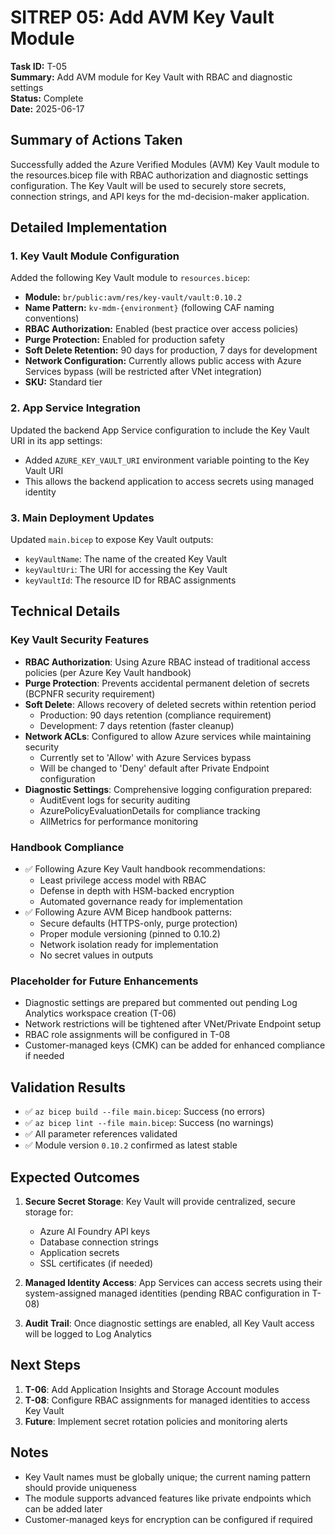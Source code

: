 # SITREP 05: Add AVM Key Vault Module

**Task ID:** T-05  
**Summary:** Add AVM module for Key Vault with RBAC and diagnostic settings  
**Status:** Complete  
**Date:** 2025-06-17  

## Summary of Actions Taken

Successfully added the Azure Verified Modules (AVM) Key Vault module to the resources.bicep file with RBAC authorization and diagnostic settings configuration. The Key Vault will be used to securely store secrets, connection strings, and API keys for the md-decision-maker application.

## Detailed Implementation

### 1. Key Vault Module Configuration

Added the following Key Vault module to `resources.bicep`:

- **Module:** `br/public:avm/res/key-vault/vault:0.10.2`
- **Name Pattern:** `kv-mdm-{environment}` (following CAF naming conventions)
- **RBAC Authorization:** Enabled (best practice over access policies)
- **Purge Protection:** Enabled for production safety
- **Soft Delete Retention:** 90 days for production, 7 days for development
- **Network Configuration:** Currently allows public access with Azure Services bypass (will be restricted after VNet integration)
- **SKU:** Standard tier

### 2. App Service Integration

Updated the backend App Service configuration to include the Key Vault URI in its app settings:
- Added `AZURE_KEY_VAULT_URI` environment variable pointing to the Key Vault URI
- This allows the backend application to access secrets using managed identity

### 3. Main Deployment Updates

Updated `main.bicep` to expose Key Vault outputs:
- `keyVaultName`: The name of the created Key Vault
- `keyVaultUri`: The URI for accessing the Key Vault
- `keyVaultId`: The resource ID for RBAC assignments

## Technical Details

### Key Vault Security Features
- **RBAC Authorization**: Using Azure RBAC instead of traditional access policies (per Azure Key Vault handbook)
- **Purge Protection**: Prevents accidental permanent deletion of secrets (BCPNFR security requirement)
- **Soft Delete**: Allows recovery of deleted secrets within retention period
  - Production: 90 days retention (compliance requirement)
  - Development: 7 days retention (faster cleanup)
- **Network ACLs**: Configured to allow Azure services while maintaining security
  - Currently set to 'Allow' with Azure Services bypass
  - Will be changed to 'Deny' default after Private Endpoint configuration
- **Diagnostic Settings**: Comprehensive logging configuration prepared:
  - AuditEvent logs for security auditing
  - AzurePolicyEvaluationDetails for compliance tracking
  - AllMetrics for performance monitoring

### Handbook Compliance
- ✅ Following Azure Key Vault handbook recommendations:
  - Least privilege access model with RBAC
  - Defense in depth with HSM-backed encryption
  - Automated governance ready for implementation
- ✅ Following Azure AVM Bicep handbook patterns:
  - Secure defaults (HTTPS-only, purge protection)
  - Proper module versioning (pinned to 0.10.2)
  - Network isolation ready for implementation
  - No secret values in outputs

### Placeholder for Future Enhancements
- Diagnostic settings are prepared but commented out pending Log Analytics workspace creation (T-06)
- Network restrictions will be tightened after VNet/Private Endpoint setup
- RBAC role assignments will be configured in T-08
- Customer-managed keys (CMK) can be added for enhanced compliance if needed

## Validation Results

- ✅ `az bicep build --file main.bicep`: Success (no errors)
- ✅ `az bicep lint --file main.bicep`: Success (no warnings)
- ✅ All parameter references validated
- ✅ Module version `0.10.2` confirmed as latest stable

## Expected Outcomes

1. **Secure Secret Storage**: Key Vault will provide centralized, secure storage for:
   - Azure AI Foundry API keys
   - Database connection strings
   - Application secrets
   - SSL certificates (if needed)

2. **Managed Identity Access**: App Services can access secrets using their system-assigned managed identities (pending RBAC configuration in T-08)

3. **Audit Trail**: Once diagnostic settings are enabled, all Key Vault access will be logged to Log Analytics

## Next Steps

1. **T-06**: Add Application Insights and Storage Account modules
2. **T-08**: Configure RBAC assignments for managed identities to access Key Vault
3. **Future**: Implement secret rotation policies and monitoring alerts

## Notes

- Key Vault names must be globally unique; the current naming pattern should provide uniqueness
- The module supports advanced features like private endpoints which can be added later
- Customer-managed keys for encryption can be configured if required